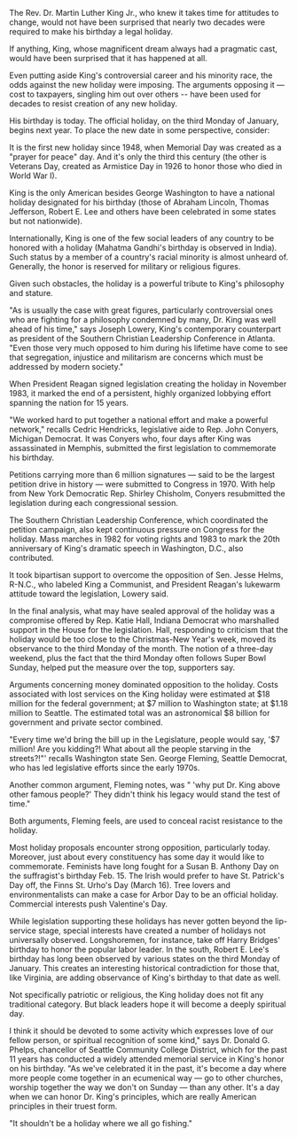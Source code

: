The Rev. Dr. Martin Luther King Jr., who knew it takes time for attitudes to change, would not have been surprised that nearly two decades were required to make his birthday a legal holiday.

If anything, King, whose magnificent dream always had a pragmatic cast, would have been surprised that it has happened at all.

Even putting aside King's controversial career and his minority race, the odds against the new holiday were imposing. The arguments opposing it — cost to taxpayers, singling him out over others -- have been used for decades to resist creation of any new holiday.

His birthday is today. The official holiday, on the third Monday of January, begins next year. To place the new date in some perspective, consider:

It is the first new holiday since 1948, when Memorial Day was created as a "prayer for peace" day. And it's only the third this century (the other is Veterans Day, created as Armistice Day in 1926 to honor those who died in World War I).

King is the only American besides George Washington to have a national holiday designated for his birthday (those of Abraham Lincoln, Thomas Jefferson, Robert E. Lee and others have been celebrated in some states but not nationwide).

Internationally, King is one of the few social leaders of any country to be honored with a holiday (Mahatma Gandhi's birthday is observed in India). Such status by a member of a country's racial minority is almost unheard of. Generally, the honor is reserved for military or religious figures.

Given such obstacles, the holiday is a powerful tribute to King's philosophy and stature.

"As is usually the case with great figures, particularly controversial ones who are fighting for a philosophy condemned by many, Dr. King was well ahead of his time," says Joseph Lowery, King's contemporary counterpart as president of the Southern Christian Leadership Conference in Atlanta. "Even those very much opposed to him during his lifetime have come to see that segregation, injustice and militarism are concerns which must be addressed by modern society."

When President Reagan signed legislation creating the holiday in November 1983, it marked the end of a persistent, highly organized lobbying effort spanning the nation for 15 years.

"We worked hard to put together a national effort and make a powerful network," recalls Cedric Hendricks, legislative aide to Rep. John Conyers, Michigan Democrat. It was Conyers who, four days after King was assassinated in Memphis, submitted the first legislation to commemorate his birthday.

Petitions carrying more than 6 million signatures — said to be the largest petition drive in history — were submitted to Congress in 1970. With help from New York Democratic Rep. Shirley Chisholm, Conyers resubmitted the legislation during each congressional session.

The Southern Christian Leadership Conference, which coordinated the petition campaign, also kept continuous pressure on Congress for the holiday. Mass marches in 1982 for voting rights and 1983 to mark the 20th anniversary of King's dramatic speech in Washington, D.C., also contributed.

It took bipartisan support to overcome the opposition of Sen. Jesse Helms, R-N.C., who labeled King a Communist, and President Reagan's lukewarm attitude toward the legislation, Lowery said.

In the final analysis, what may have sealed approval of the holiday was a compromise offered by Rep. Katie Hall, Indiana Democrat who marshalled support in the House for the legislation. Hall, responding to criticism that the holiday would be too close to the Christmas-New Year's week, moved its observance to the third Monday of the month. The notion of a three-day weekend, plus the fact that the third Monday often follows Super Bowl Sunday, helped put the measure over the top, supporters say.

Arguments concerning money dominated opposition to the holiday. Costs associated with lost services on the King holiday were estimated at $18 million for the federal government; at $7 million to Washington state; at $1.18 million to Seattle. The estimated total was an astronomical $8 billion for government and private sector combined.

"Every time we'd bring the bill up in the Legislature, people would say, '$7 million! Are you kidding?! What about all the people starving in the streets?!"' recalls Washington state Sen. George Fleming, Seattle Democrat, who has led legislative efforts since the early 1970s.

Another common argument, Fleming notes, was " 'why put Dr. King above other famous people?' They didn't think his legacy would stand the test of time."

Both arguments, Fleming feels, are used to conceal racist resistance to the holiday.

Most holiday proposals encounter strong opposition, particularly today. Moreover, just about every constituency has some day it would like to commemorate. Feminists have long fought for a Susan B. Anthony Day on the suffragist's birthday Feb. 15. The Irish would prefer to have St. Patrick's Day off, the Finns St. Urho's Day (March 16). Tree lovers and environmentalists can make a case for Arbor Day to be an official holiday. Commercial interests push Valentine's Day.

While legislation supporting these holidays has never gotten beyond the lip-service stage, special interests have created a number of holidays not universally observed. Longshoremen, for instance, take off Harry Bridges' birthday to honor the popular labor leader. In the south, Robert E. Lee's birthday has long been observed by various states on the third Monday of January. This creates an interesting historical contradiction for those that, like Virginia, are adding observance of King's birthday to that date as well.

Not specifically patriotic or religious, the King holiday does not fit any traditional category. But black leaders hope it will become a deeply spiritual day.

I think it should be devoted to some activity which expresses love of our fellow person, or spiritual recognition of some kind," says Dr. Donald G. Phelps, chancellor of Seattle Community College District, which for the past 11 years has conducted a widely attended memorial service in King's honor on his birthday. "As we've celebrated it in the past, it's become a day where more people come together in an ecumenical way — go to other churches, worship together the way we don't on Sunday — than any other. It's a day when we can honor Dr. King's principles, which are really American principles in their truest form.

"It shouldn't be a holiday where we all go fishing."